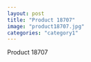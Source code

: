 ```yaml
---
layout: post
title: "Product 18707"
image: "product18707.jpg"
categories: "category1"
---
```

Product 18707
